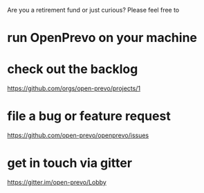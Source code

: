 Are you a retirement fund or just curious? 
Please feel free to 

# run OpenPrevo on your machine

# check out the backlog

https://github.com/orgs/open-prevo/projects/1

# file a bug or feature request

https://github.com/open-prevo/openprevo/issues

# get in touch via gitter 

https://gitter.im/open-prevo/Lobby

